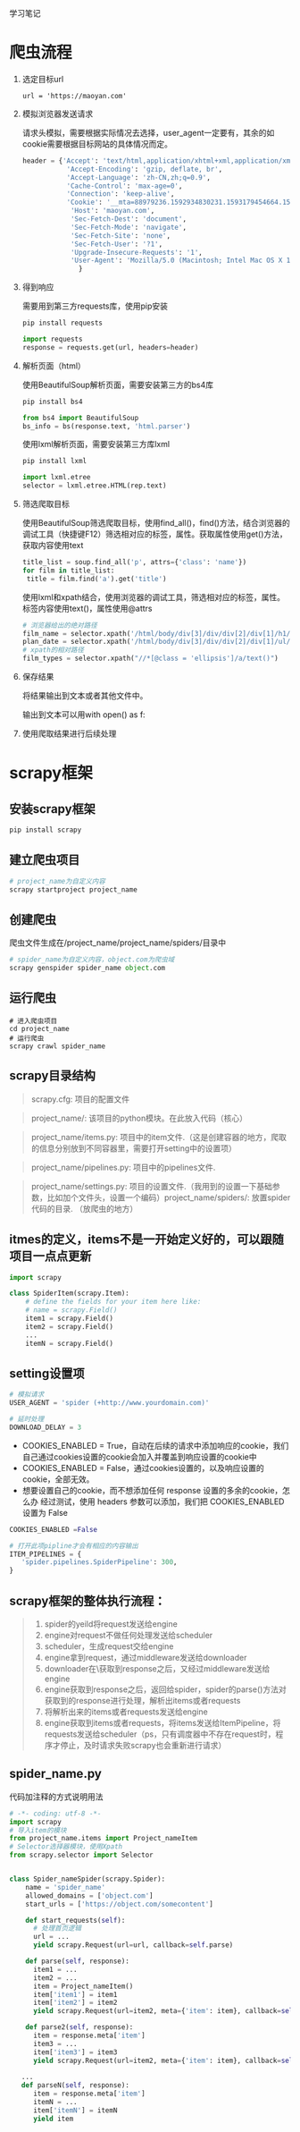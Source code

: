 学习笔记

# 爬虫流程

1. 选定目标url

   `url = 'https://maoyan.com'`

2. 模拟浏览器发送请求

   请求头模拟，需要根据实际情况去选择，user_agent一定要有，其余的如cookie需要根据目标网站的具体情况而定。

   ```python
   header = {'Accept': 'text/html,application/xhtml+xml,application/xml;q=0.9,image/webp,image/apng,*/*;q=0.8,application/signed-exchange;v=b3;q=0.9',
              'Accept-Encoding': 'gzip, deflate, br',
              'Accept-Language': 'zh-CN,zh;q=0.9',
              'Cache-Control': 'max-age=0',
              'Connection': 'keep-alive',
              'Cookie': '__mta=88979236.1592934830231.1593179454664.1593179944446.12; uuid_n_v=v1; 	   uuid=7DA319E0B57A11EA8B56A5EC695B0A73B85FF15367D047B28AD8D931299AD0E5;    _csrf=ac96431f26ee6d80a515e9299d2e0ed4dfba7aea034783756cfda03598e11acd; _lx_utm=utm_source%3DBaidu%26utm_medium%3Dorganic; _lxsdk_cuid=172e2509038c8-02e1b51b408629-31607402-fa000-172e2509038c8; _lxsdk=7DA319E0B57A11EA8B56A5EC695B0A73B85FF15367D047B28AD8D931299AD0E5; mojo-uuid=f875e2f935eac06342b889479fe44b9e; Hm_lvt_703e94591e87be68cc8da0da7cbd0be2=1592934830,1593012758,1593110954; mojo-session-id={"id":"a9b0bba94a952b945a38da0671189f7d","time":1593179443240}; __mta=88979236.1592934830231.1593179454664.1593179459207.12; mojo-trace-id=6; Hm_lpvt_703e94591e87be68cc8da0da7cbd0be2=1593179944; _lxsdk_s=172f0e51112-771-85d-704%7C%7C7',
               'Host': 'maoyan.com',
               'Sec-Fetch-Dest': 'document',
               'Sec-Fetch-Mode': 'navigate',
               'Sec-Fetch-Site': 'none',
               'Sec-Fetch-User': '?1',
               'Upgrade-Insecure-Requests': '1',
               'User-Agent': 'Mozilla/5.0 (Macintosh; Intel Mac OS X 10_15_5) AppleWebKit/537.36 (KHTML, like Gecko) Chrome/83.0.4103.106 Safari/537.36'
                 }
   ```

3. 得到响应

   需要用到第三方requests库，使用pip安装

   ```python
   pip install requests
   ```

   ```python
   import requests
   response = requests.get(url, headers=header)
   ```

   

4. 解析页面（html）

   使用BeautifulSoup解析页面，需要安装第三方的bs4库

   ```python
   pip install bs4
   ```

   ```python
   from bs4 import BeautifulSoup
   bs_info = bs(response.text, 'html.parser')
   ```

   使用lxml解析页面，需要安装第三方库lxml

   ```python
   pip install lxml
   ```

   ```python
   import lxml.etree
   selector = lxml.etree.HTML(rep.text)
   ```

5. 筛选爬取目标

   使用BeautifulSoup筛选爬取目标，使用find_all()，find()方法，结合浏览器的调试工具（快捷键F12）筛选相对应的标签，属性。获取属性使用get()方法，获取内容使用text

   ```python
   title_list = soup.find_all('p', attrs={'class': 'name'})
   for film in title_list:
   	title = film.find('a').get('title')
   ```

   使用lxml和xpath结合，使用浏览器的调试工具，筛选相对应的标签，属性。标签内容使用text()，属性使用@attrs

   ```python
   # 浏览器给出的绝对路径
   film_name = selector.xpath('/html/body/div[3]/div/div[2]/div[1]/h1/text()')
   plan_date = selector.xpath('/html/body/div[3]/div/div[2]/div[1]/ul/li[3]/text()')
   # xpath的相对路径
   film_types = selector.xpath("//*[@class = 'ellipsis']/a/text()")
   ```

6. 保存结果

   将结果输出到文本或者其他文件中。

   输出到文本可以用with open() as f:

7. 使用爬取结果进行后续处理

# scrapy框架

## 安装scrapy框架
```python
pip install scrapy
```
## 建立爬虫项目
```python
# project_name为自定义内容
scrapy startproject project_name
```
## 创建爬虫

爬虫文件生成在/project_name/project_name/spiders/目录中
```python
# spider_name为自定义内容，object.com为爬虫域
scrapy genspider spider_name object.com
```
## 运行爬虫
```
# 进入爬虫项目
cd project_name
# 运行爬虫
scrapy crawl spider_name
```

## scrapy目录结构
>scrapy.cfg: 项目的配置文件

>project_name/: 该项目的python模块。在此放入代码（核心）

>project_name/items.py: 项目中的item文件.（这是创建容器的地方，爬取的信息分别放到不同容器里，需要打开setting中的设置项）

>project_name/pipelines.py: 项目中的pipelines文件.

>project_name/settings.py: 项目的设置文件.（我用到的设置一下基础参数，比如加个文件头，设置一个编码）project_name/spiders/: 放置spider代码的目录. （放爬虫的地方）

## itmes的定义，items不是一开始定义好的，可以跟随项目一点点更新

```python
import scrapy

class SpiderItem(scrapy.Item):
    # define the fields for your item here like:
    # name = scrapy.Field()
    item1 = scrapy.Field()
    item2 = scrapy.Field()
    ...
    itemN = scrapy.Field()
```
## setting设置项
```python
# 模拟请求
USER_AGENT = 'spider (+http://www.yourdomain.com)'
```
```python
# 延时处理
DOWNLOAD_DELAY = 3
```
- COOKIES_ENABLED = True，自动在后续的请求中添加响应的cookie，我们自己通过cookies设置的cookie会加入并覆盖到响应设置的cookie中
- COOKIES_ENABLED = False，通过cookies设置的，以及响应设置的cookie，全部无效。
- 想要设置自己的cookie，而不想添加任何 response 设置的多余的cookie，怎么办
经过测试，使用 headers 参数可以添加，我们把 COOKIES_ENABLED 设置为 False
```python
COOKIES_ENABLED =False
```
```python
# 打开此项pipline才会有相应的内容输出
ITEM_PIPELINES = {
   'spider.pipelines.SpiderPipeline': 300,
}
```
## scrapy框架的整体执行流程：
>1. spider的yeild将request发送给engine
>2. engine对request不做任何处理发送给scheduler
>3. scheduler，生成request交给engine
>4. engine拿到request，通过middleware发送给downloader
>5. downloader在\获取到response之后，又经过middleware发送给engine
>6. engine获取到response之后，返回给spider，spider的parse()方法对获取到的response进行处理，解析出items或者requests
>7. 将解析出来的items或者requests发送给engine
>8. engine获取到items或者requests，将items发送给ItemPipeline，将requests发送给scheduler（ps，只有调度器中不存在request时，程序才停止，及时请求失败scrapy也会重新进行请求）
## spider_name.py
代码加注释的方式说明用法
```python
# -*- coding: utf-8 -*-
import scrapy
# 导入item的模块
from project_name.items import Project_nameItem
# Selector选择器模块，使用Xpath
from scrapy.selector import Selector


class Spider_nameSpider(scrapy.Spider):
    name = 'spider_name'
    allowed_domains = ['object.com']
    start_urls = ['https://object.com/somecontent']

    def start_requests(self):
      # 处理首页逻辑
      url = ...
      yield scrapy.Request(url=url, callback=self.parse)

    def parse(self, response):
      item1 = ...
      item2 = ...
      item = Project_nameItem()
      item['item1'] = item1
      item['item2'] = item2
      yield scrapy.Request(url=item2, meta={'item': item}, callback=self.parse2)

    def parse2(self, response):
      item = response.meta['item']
      item3 = ...
      item['item3'] = item3
      yield scrapy.Request(url=item2, meta={'item': item}, callback=self.parse3)
   
   ...
   def parseN(self, response):
      item = response.meta['item']
      itemN = ...
      item['itemN'] = itemN
      yield item
```
